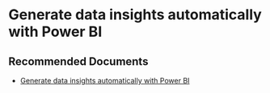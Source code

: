   <properties
	pageTitle="generate data insights automatically with power bi"
	description="generate data insights automatically with power bi"
	service="microsoft.PowerBIDedicated"
	resource="capacities"
	authors="pjfreitas"
	ms.author="pfreitas"	
	displayOrder="70"
	selfHelpType="generic"
	supportTopicIds="32633793"
	productPesIds="16334"
	cloudEnvironments="public, MoonCake, fairfax" 
	articleId="75e9bbcf-a7d0-5ed5-f0ff-3f886adc6c4e"
	ownershipId="PowerBI_PowerBI"
/>

# Generate data insights automatically with Power BI

## **Recommended Documents**

* [Generate data insights automatically with Power BI](https://docs.microsoft.com/power-bi/service-insights)
